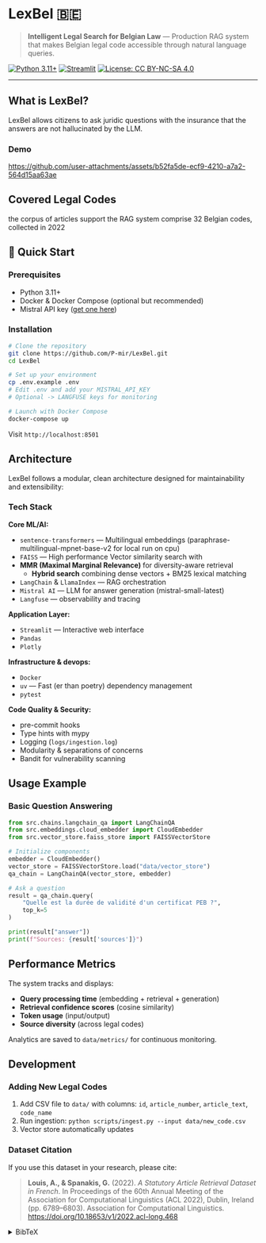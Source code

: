 # LexBel 🇧🇪

> **Intelligent Legal Search for Belgian Law** — Production RAG system that makes Belgian legal code accessible through natural language queries.

[![Python 3.11+](https://img.shields.io/badge/python-3.11+-blue.svg)](https://www.python.org/downloads/)
[![Streamlit](https://img.shields.io/badge/streamlit-1.25+-FF4B4B.svg)](https://streamlit.io)
[![License: CC BY-NC-SA 4.0](https://img.shields.io/badge/License-CC%20BY--NC--SA%204.0-lightgrey.svg)](https://creativecommons.org/licenses/by-nc-sa/4.0/)

---

## What is LexBel?

LexBel allows citizens to ask juridic questions with the insurance that the answers are not hallucinated by the LLM.

### Demo


https://github.com/user-attachments/assets/b52fa5de-ecf9-4210-a7a2-564d15aa63ae


## Covered Legal Codes

the corpus of articles support the RAG system comprise 32 Belgian codes, collected in 2022


## 🚀 Quick Start

### Prerequisites

- Python 3.11+
- Docker & Docker Compose (optional but recommended)
- Mistral API key ([get one here](https://console.mistral.ai/))

### Installation


```bash
# Clone the repository
git clone https://github.com/P-mir/LexBel.git
cd LexBel

# Set up your environment
cp .env.example .env
# Edit .env and add your MISTRAL_API_KEY
# Optional -> LANGFUSE keys for monitoring

# Launch with Docker Compose
docker-compose up
```

Visit `http://localhost:8501`





## Architecture

LexBel follows a modular, clean architecture designed for maintainability and extensibility:


### Tech Stack

**Core ML/AI:**
- `sentence-transformers` — Multilingual embeddings (paraphrase-multilingual-mpnet-base-v2 for local run on cpu)
- `FAISS` — High performance Vector similarity search with
- **MMR (Maximal Marginal Relevance)** for diversity-aware retrieval
  - **Hybrid search** combining dense vectors + BM25 lexical matching
- `LangChain` & `LlamaIndex` — RAG orchestration
- `Mistral AI` — LLM for answer generation (mistral-small-latest)
- `Langfuse` — observability and tracing

**Application Layer:**
- `Streamlit` — Interactive web interface
- `Pandas`
- `Plotly`

**Infrastructure & devops:**
- `Docker`
- `uv` — Fast (er than poetry) dependency management
- `pytest`

**Code Quality & Security:**

- pre-commit hooks
- Type hints with mypy
- Logging (`logs/ingestion.log`)
- Modularity & separations of concerns
- Bandit for vulnerability scanning


##  Usage Example

### Basic Question Answering

```python
from src.chains.langchain_qa import LangChainQA
from src.embeddings.cloud_embedder import CloudEmbedder
from src.vector_store.faiss_store import FAISSVectorStore

# Initialize components
embedder = CloudEmbedder()
vector_store = FAISSVectorStore.load("data/vector_store")
qa_chain = LangChainQA(vector_store, embedder)

# Ask a question
result = qa_chain.query(
    "Quelle est la durée de validité d'un certificat PEB ?",
    top_k=5
)

print(result["answer"])
print(f"Sources: {result['sources']}")
```



## Performance Metrics

The system tracks and displays:
- **Query processing time** (embedding + retrieval + generation)
- **Retrieval confidence scores** (cosine similarity)
- **Token usage** (input/output)
- **Source diversity** (across legal codes)

Analytics are saved to `data/metrics/` for continuous monitoring.

##  Development


### Adding New Legal Codes

1. Add CSV file to `data/` with columns: `id`, `article_number`, `article_text`, `code_name`
2. Run ingestion: `python scripts/ingest.py --input data/new_code.csv`
3. Vector store automatically updates

### Dataset Citation

If you use this dataset in your research, please cite:

> **Louis, A., & Spanakis, G.** (2022). *A Statutory Article Retrieval Dataset in French*.
> In Proceedings of the 60th Annual Meeting of the Association for Computational Linguistics (ACL 2022),
> Dublin, Ireland (pp. 6789–6803). Association for Computational Linguistics.
> https://doi.org/10.18653/v1/2022.acl-long.468

<details>
<summary>BibTeX</summary>

```bibtex
@inproceedings{louis2022statutory,
  title = {A Statutory Article Retrieval Dataset in French},
  author = {Louis, Antoine and Spanakis, Gerasimos},
  booktitle = {Proceedings of the 60th Annual Meeting of the Association for Computational Linguistics},
  month = may,
  year = {2022},
  address = {Dublin, Ireland},
  publisher = {Association for Computational Linguistics},
  url = {https://aclanthology.org/2022.acl-long.468/},
  doi = {10.18653/v1/2022.acl-long.468},
  pages = {6789–6803},
}
```

</details>

